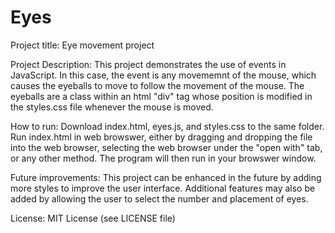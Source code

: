 # Eyes

Project title: Eye movement project

Project Description: This project demonstrates the use of events in JavaScript. In this case, the
event is any movememnt of the mouse, which causes the eyeballs to move to follow the movement of
the mouse. The eyeballs are a class within an html "div" tag whose position is modified in the
styles.css file whenever the mouse is moved.

How to run: Download index.html, eyes.js, and styles.css to the same folder. Run index.html in web
browswer, either by dragging and dropping the file into the web browser, selecting the web browser
under the "open with" tab, or any other method. The program will then run in your browswer window.

Future improvements: This project can be enhanced in the future by adding more styles to improve the
user interface. Additional features may also be added by allowing the user to select the number and
placement of eyes.

License: MIT License (see LICENSE file)
